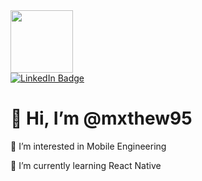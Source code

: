 <div id="header">
  <img src="https://media.giphy.com/media/M9gbBd9nbDrOTu1Mqx/giphy.gif" width="100"/>
  <div>
  <a href="https://www.linkedin.com/in/mathew95/">
    <img src="https://img.shields.io/badge/LinkedIn-blue?style=for-the-badge&logo=linkedin&logoColor=white" alt="LinkedIn Badge"/>
  </a>
  </div>
</div>
  
</div>
<h1>👋 Hi, I’m @mxthew95</h1>

<p>👀 I’m interested in Mobile Engineering</p>
<p>🌱 I’m currently learning React Native</p>
